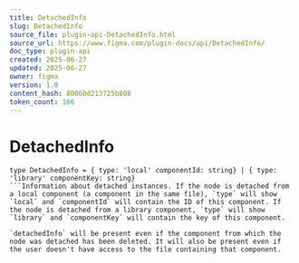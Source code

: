 ```yaml
---
title: DetachedInfo
slug: DetachedInfo
source_file: plugin-api-DetachedInfo.html
source_url: https://www.figma.com/plugin-docs/api/DetachedInfo/
doc_type: plugin-api
created: 2025-06-27
updated: 2025-06-27
owner: figma
version: 1.0
content_hash: 80060d213725b808
token_count: 166
---
```

# DetachedInfo

```
type DetachedInfo = { type: 'local' componentId: string} | { type: 'library' componentKey: string}
```Information about detached instances. If the node is detached from a local component (a component in the same file), `type` will show `local` and `componentId` will contain the ID of this component. If the node is detached from a library component, `type` will show `library` and `componentKey` will contain the key of this component. 

`detachedInfo` will be present even if the component from which the node was detached has been deleted. It will also be present even if the user doesn't have access to the file containing that component.